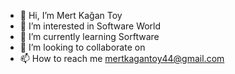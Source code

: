 - 👋 Hi, I’m Mert Kağan Toy
- 👀 I’m interested in Software World
- 🌱 I’m currently learning Sorftware
- 💞️ I’m looking to collaborate on 
- 📫 How to reach me mertkagantoy44@gmail.com

<!---
mertkagantoy/mertkagantoy is a ✨ special ✨ repository because its `README.md` (this file) appears on your GitHub profile.
You can click the Preview link to take a look at your changes.
--->
